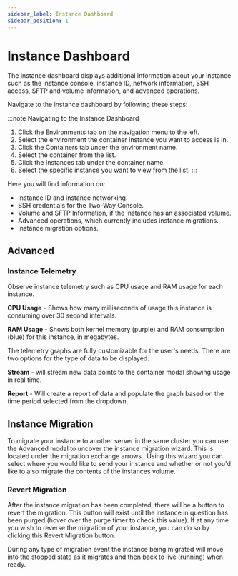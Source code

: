 ```yaml
---
sidebar_label: Instance Dashboard
sidebar_position: 1
---
```


# Instance Dashboard

The instance dashboard displays additional information about your instance such as the instance console, instance ID, network information, SSH access, SFTP and volume information, and advanced operations.

Navigate to the instance dashboard by following these steps:

:::note Navigating to the Instance Dashboard
1. Click the Environments tab on the navigation menu to the left.
2. Select the environment the container instance you want to access is in.
3. Click the Containers tab under the environment name.
4. Select the container from the list.
5. Click the Instances tab under the container name.
6. Select the specific instance you want to view from the list.
:::

Here you will find information on:

* Instance ID and instance networking.
* SSH credentials for the Two-Way Console.
* Volume and SFTP Information, if the instance has an associated volume.
* Advanced operations, which currently includes instance migrations.
* Instance migration options.


## Advanced

### Instance Telemetry
Observe instance telemetry such as CPU usage and RAM usage for each instance.

**CPU Usage** - Shows how many milliseconds of usage this instance is consuming over 30 second intervals.

**RAM Usage** - Shows both kernel memory (purple) and RAM consumption (blue) for this instance, in megabytes.

The telemetry graphs are fully customizable for the user's needs. There are two options for the type of data to be displayed:

**Stream** - will stream new data points to the container modal showing usage in real time.

**Report** - Will create a report of data and populate the graph based on the time period selected from the dropdown. 


## Instance Migration
To migrate your instance to another server in the same cluster you can use the Advanced modal to uncover the instance migration wizard. This is located under the migration exchange arrows   .  Using this wizard you can select where you would like to send your instance and whether or not you'd like to also migrate the contents of the instances volume.

### Revert Migration
After the instance migration has been completed, there will be a button to revert the migration. This button will exist until the instance in question has been purged (hover over the purge timer to check this value). If at any time you wish to reverse the migration of your instance, you can do so by clicking this Revert Migration button.

During any type of migration event the instance being migrated will move into the stopped state as it migrates and then back to live (running) when ready.
